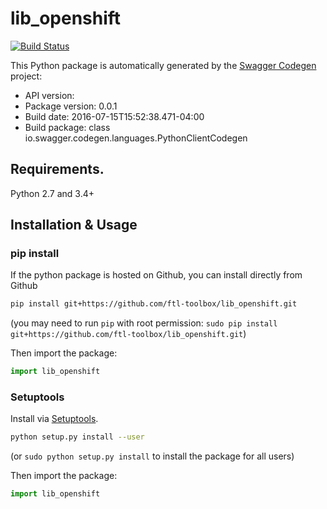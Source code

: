 # lib_openshift

[![Build Status](https://travis-ci.org/ftl-toolbox/lib_openshift.svg?branch=master)](https://travis-ci.org/ftl-toolbox/lib_openshift)



This Python package is automatically generated by the [Swagger Codegen](https://github.com/swagger-api/swagger-codegen) project:

- API version: 
- Package version: 0.0.1
- Build date: 2016-07-15T15:52:38.471-04:00
- Build package: class io.swagger.codegen.languages.PythonClientCodegen

## Requirements.

Python 2.7 and 3.4+

## Installation & Usage
### pip install

If the python package is hosted on Github, you can install directly from Github

```sh
pip install git+https://github.com/ftl-toolbox/lib_openshift.git
```
(you may need to run `pip` with root permission: `sudo pip install git+https://github.com/ftl-toolbox/lib_openshift.git`)

Then import the package:
```python
import lib_openshift 
```

### Setuptools

Install via [Setuptools](http://pypi.python.org/pypi/setuptools).

```sh
python setup.py install --user
```
(or `sudo python setup.py install` to install the package for all users)

Then import the package:
```python
import lib_openshift
```
